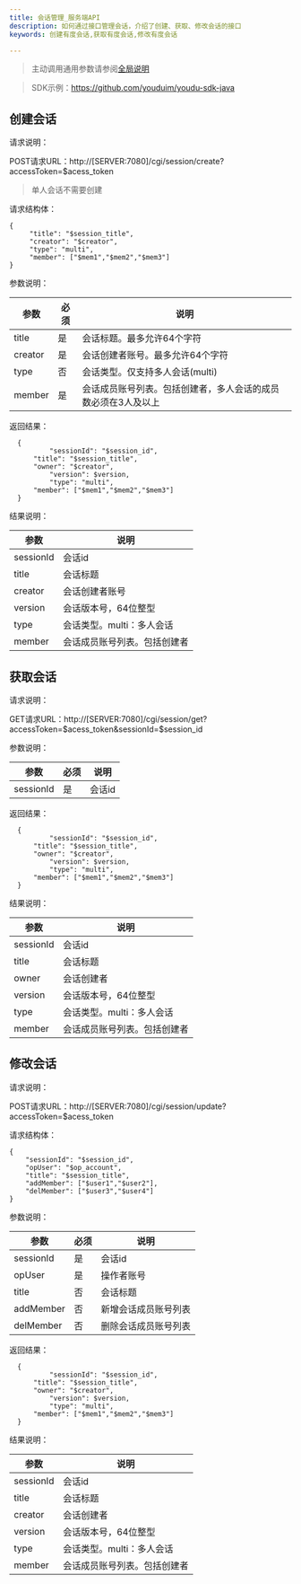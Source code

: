 ```yaml
---
title: 会话管理_服务端API
description: 如何通过接口管理会话，介绍了创建、获取、修改会话的接口
keywords: 创建有度会话,获取有度会话,修改有度会话

---
```


> 主动调用通用参数请参阅[全局说明](c01_00002.md#_2)

> SDK示例：https://github.com/youduim/youdu-sdk-java

## 创建会话

请求说明：

POST请求URL：http://[SERVER:7080]/cgi/session/create?accessToken=$acess_token

> 单人会话不需要创建

请求结构体：

```
{
     "title": "$session_title",
     "creator": "$creator",
     "type": "multi",
     "member": ["$mem1","$mem2","$mem3"]
}
```

参数说明：

| 参数    | 必须 | 说明                                                         |
| ------- | ---- | ------------------------------------------------------------ |
| title   | 是   | 会话标题。最多允许64个字符                                   |
| creator | 是   | 会话创建者账号。最多允许64个字符                             |
| type    | 否   | 会话类型。仅支持多人会话(multi)                              |
| member  | 是   | 会话成员账号列表。包括创建者，多人会话的成员数必须在3人及以上 |

返回结果：

```
  {
          "sessionId": "$session_id",
	  "title": "$session_title",
	  "owner": "$creator",
          "version": $version,
          "type": "multi",
	  "member": ["$mem1","$mem2","$mem3"]
  }
```

结果说明：

| 参数      | 说明                         |
| --------- | ---------------------------- |
| sessionId | 会话id                       |
| title     | 会话标题                     |
| creator   | 会话创建者账号               |
| version   | 会话版本号，64位整型         |
| type      | 会话类型。multi：多人会话    |
| member    | 会话成员账号列表。包括创建者 |

## 获取会话

请求说明：

GET请求URL：http://[SERVER:7080]/cgi/session/get?accessToken=$acess_token&sessionId=$session_id

参数说明：

| 参数      | 必须 | 说明   |
| --------- | ---- | ------ |
| sessionId | 是   | 会话id |

返回结果：

```
  {
          "sessionId": "$session_id",
	  "title": "$session_title",
	  "owner": "$creator",
          "version": $version,
          "type": "multi",
	  "member": ["$mem1","$mem2","$mem3"]
  }
```

结果说明：

| 参数      | 说明                         |
| --------- | ---------------------------- |
| sessionId | 会话id                       |
| title     | 会话标题                     |
| owner     | 会话创建者                   |
| version   | 会话版本号，64位整型         |
| type      | 会话类型。multi：多人会话    |
| member    | 会话成员账号列表。包括创建者 |

## 修改会话

请求说明：

POST请求URL：http://[SERVER:7080]/cgi/session/update?accessToken=$acess_token

请求结构体：

```
{
    "sessionId": "$session_id",
    "opUser": "$op_account",
    "title": "$session_title",
    "addMember": ["$user1","$user2"],
    "delMember": ["$user3","$user4"]
}
```

参数说明：

| 参数      | 必须 | 说明                 |
| --------- | ---- | -------------------- |
| sessionId | 是   | 会话id               |
| opUser    | 是   | 操作者账号           |
| title     | 否   | 会话标题             |
| addMember | 否   | 新增会话成员账号列表 |
| delMember | 否   | 删除会话成员账号列表 |

返回结果：

```
  {
          "sessionId": "$session_id",
	  "title": "$session_title",
	  "owner": "$creator",
          "version": $version,
          "type": "multi",
	  "member": ["$mem1","$mem2","$mem3"]
  }
```

结果说明：

| 参数      | 说明                         |
| --------- | ---------------------------- |
| sessionId | 会话id                       |
| title     | 会话标题                     |
| creator   | 会话创建者                   |
| version   | 会话版本号，64位整型         |
| type      | 会话类型。multi：多人会话    |
| member    | 会话成员账号列表。包括创建者 |

